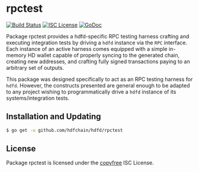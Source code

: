 rpctest
=======

[![Build Status](https://img.shields.io/travis/decred/hdfd.svg)](https://travis-ci.org/decred/hdfd)
[![ISC License](https://img.shields.io/badge/license-ISC-blue.svg)](http://copyfree.org)
[![GoDoc](https://img.shields.io/badge/godoc-reference-blue.svg)](https://godoc.org/github.com/hdfchain/hdfd/rpctest)

Package rpctest provides a hdfd-specific RPC testing harness crafting and
executing integration tests by driving a `hdfd` instance via the `RPC`
interface. Each instance of an active harness comes equipped with a simple
in-memory HD wallet capable of properly syncing to the generated chain,
creating new addresses, and crafting fully signed transactions paying to an
arbitrary set of outputs. 

This package was designed specifically to act as an RPC testing harness for
`hdfd`. However, the constructs presented are general enough to be adapted to
any project wishing to programmatically drive a `hdfd` instance of its
systems/integration tests. 

## Installation and Updating

```bash
$ go get -u github.com/hdfchain/hdfd/rpctest
```

## License


Package rpctest is licensed under the [copyfree](http://copyfree.org) ISC
License.


